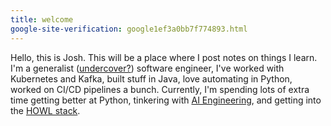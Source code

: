 ```yaml
---
title: welcome
google-site-verification: google1ef3a0bb7f774893.html
---
```


Hello, this is Josh. This will be a place where I post notes on things I learn. I'm a generalist ([undercover?](https://ochagavia.nl/blog/the-undercover-generalist/)) software engineer, I've worked with Kubernetes and Kafka, built stuff in Java, love automating in Python, worked on CI/CD pipelines a bunch. Currently, I'm spending lots of extra time getting better at Python, tinkering with [AI Engineering](https://www.latent.space/p/ai-engineer), and getting into the [HOWL stack](https://htmx.org/essays/hypermedia-on-whatever-youd-like/).
